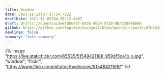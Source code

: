 ```yaml
---
title: Window
date: 2021-11-23T07:17:54.722Z
draftDate: 2021-11-05T04:26:12.646Z
draft: drafts://open?uuid=B7BE6437-E93A-4ED4-972B-8BF23884B88A
github: https://github.com/tepiton/xocoyotl/blob/main/src/posts/b7be6437-e93a-4ed4-972b-8bf23884b88a.md
newlines: false
summary: "fake summary"
---
```

{% image "https://live.staticflickr.com/65535/51548421188_959d15ce1b_o.jpg", "window", "flickr", "https://www.flickr.com/photos/twohorses/51548421188/" %}

